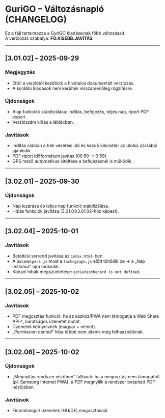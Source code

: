 # GuriGO – Változásnapló (CHANGELOG)

Ez a fájl tartalmazza a GuriGO kiadásainak főbb változásait.  
A verziózás szabálya: **FŐ.KISEBB.JAVÍTÁS**

---

## [3.01.02] – 2025-09-29
### Megjegyzés
- Ettől a verziótól kezdődik a hivatalos dokumentált verziózás.
- A korábbi kiadások nem kerültek visszamenőleg rögzítésre.

### Újdonságok
- Alap funkciók stabilizálása: indítás, befejezés, teljes nap, riport PDF export.
- Verziószám kiírás a láblécben.

### Javítások
- Indítás oldalon a heti vezetési idő és kezdő kilométer az utolsó zárásból ajánlódik.
- PDF riport időformátum javítás (00:59 → 0:59).
- GPS mező automatikus kitöltése a befejezésnél is működik.

---

## [3.02.01] – 2025-09-30
### Újdonságok
- Nap lezárása és teljes nap funkció stabilizálása.
- Hibás funkciók javítása (3.01.01/3.01.02-höz képest).

---

## [3.02.04] – 2025-10-01
### Javítások
- Betöltési sorrend javítása az `index.html`-ben.
- A `dataHelpers.js` most a `tachograph.js` előtt töltődik be → a „Nap lezárása” újra működik.
- Konzol hibák megszüntetése: `getLatestRecord is not defined`.

---

## [3.02.05] – 2025-10-02
### Javítások
- PDF megosztás funkció: ha az eszköz/PWA nem támogatja a Web Share API-t, barátságos üzenetet mutat.  
- Üzenetek kétnyelvűek (magyar + német).
- „Permission denied” hiba többé nem jelenik meg felhasználónak.


---

## [3.02.06] – 2025-10-02
### Újdonságok
- „Megnyitás rendszer nézőben” fallback: ha a megosztás nem támogatott (pl. Samsung Internet PWA), a PDF megnyílik a rendszer beépített PDF-nézőjében.

### Javítások
- Finomhangolt üzenetek (HU/DE) megosztásnál.
